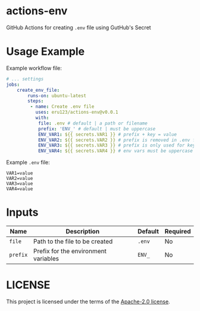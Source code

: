 # actions-env
GitHub Actions for creating `.env` file using GutHub's Secret

# Usage Example
Example workflow file:

```yaml
# ... settings
jobs:
    create_env_file:
        runs-on: ubuntu-latest
        steps:
         - name: Create .env file
           uses: eru123/actions-env@v0.0.1
           with:
            file: .env # default | a path or filename
            prefix: 'ENV_' # default | must be uppercase
            ENV_VAR1: ${{ secrets.VAR1 }} # prefix + key = value
            ENV_VAR2: ${{ secrets.VAR2 }} # prefix is removed in .env file
            ENV_VAR3: ${{ secrets.VAR3 }} # prefix is only used for key lookup
            ENV_VAR4: ${{ secrets.VAR4 }} # env vars must be uppercase
```

Example `.env` file:
```env
VAR1=value
VAR2=value
VAR3=value
VAR4=value
```

# Inputs
| Name | Description | Default | Required |
| --- | --- | --- | --- |
| `file` | Path to the file to be created | `.env` | No |
| `prefix` | Prefix for the environment variables | `ENV_` | No |

# LICENSE
This project is licensed under the terms of the [Apache-2.0 license](LICENSE).